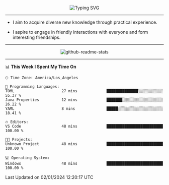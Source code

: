 <p align="center">
  <img src="https://readme-typing-svg.demolab.com?font=Fira+Code&weight=500&size=32&duration=2500&pause=1600&center=true&vCenter=true&random=false&width=1024&height=64&lines=Hi+there+%F0%9F%91%8B;I'm+delighted+you+could+make+it+here+%F0%9F%8E%89;I'm+Harry%2C+a+college+student+still+finding+my+way" alt="Typing SVG" />
</p>


---


- I aim to acquire diverse new knowledge through practical experience.

- I aspire to engage in friendly interactions with everyone and form interesting friendships.


---


<p align="center">
  <img src="https://github-readme-stats.vercel.app/api?username=Harry-Jing&show_icons=true" alt="github-readme-stats"/>
</p>


---

<!--START_SECTION:waka-->
📊 **This Week I Spent My Time On** 

```text
🕑︎ Time Zone: America/Los_Angeles

💬 Programming Languages: 
TOML                     27 mins             ██████████████░░░░░░░░░░░   55.37 % 
Java Properties          12 mins             ███████░░░░░░░░░░░░░░░░░░   26.22 % 
YAML                     8 mins              █████░░░░░░░░░░░░░░░░░░░░   18.41 % 

🔥 Editors: 
VS Code                  48 mins             █████████████████████████   100.00 % 

🐱‍💻 Projects: 
Unknown Project          48 mins             █████████████████████████   100.00 % 

💻 Operating System: 
Windows                  48 mins             █████████████████████████   100.00 % 
```


 Last Updated on 02/01/2024 12:20:17 UTC
<!--END_SECTION:waka-->
